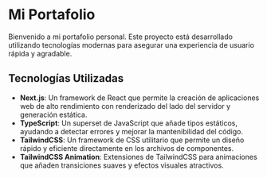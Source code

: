 # Mi Portafolio

Bienvenido a mi portafolio personal. Este proyecto está desarrollado utilizando tecnologías modernas para asegurar una experiencia de usuario rápida y agradable.

## Tecnologías Utilizadas

- **Next.js**: Un framework de React que permite la creación de aplicaciones web de alto rendimiento con renderizado del lado del servidor y generación estática.
- **TypeScript**: Un superset de JavaScript que añade tipos estáticos, ayudando a detectar errores y mejorar la mantenibilidad del código.
- **TailwindCSS**: Un framework de CSS utilitario que permite un diseño rápido y eficiente directamente en los archivos de componentes.
- **TailwindCSS Animation**: Extensiones de TailwindCSS para animaciones que añaden transiciones suaves y efectos visuales atractivos.

